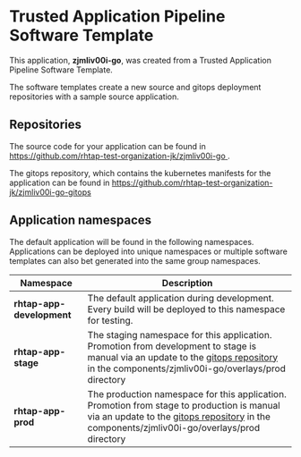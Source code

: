 # Trusted Application Pipeline Software Template

This application, **zjmliv00i-go**, was created from a Trusted Application Pipeline Software Template.

The software templates create a new source and gitops deployment repositories with a sample source application. 

## Repositories

The source code for your application can be found in [https://github.com/rhtap-test-organization-jk/zjmliv00i-go ](https://github.com/rhtap-test-organization-jk/zjmliv00i-go ).
 
The gitops repository, which contains the kubernetes manifests for the application can be found in 
[https://github.com/rhtap-test-organization-jk/zjmliv00i-go-gitops ](https://github.com/rhtap-test-organization-jk/zjmliv00i-go-gitops ) 

## Application namespaces 

The default application will be found in the following namespaces. Applications can be deployed into unique namespaces or multiple software templates can also bet generated into the same group namespaces.  

|  Namespace   |  Description   |  
| -------- | -------- |   
| **rhtap-app-development** | The default application during development. Every build will be deployed to this namespace for testing. | 
| **rhtap-app-stage** | The staging namespace for this application. Promotion from development to stage is manual via an update to the [gitops repository](https://github.com/rhtap-test-organization-jk/zjmliv00i-go-gitops ) in the components/zjmliv00i-go/overlays/prod directory |  
| **rhtap-app-prod** | The production namespace for this application. Promotion from stage to production is manual via an update to the [gitops repository](https://github.com/rhtap-test-organization-jk/zjmliv00i-go-gitops ) in the components/zjmliv00i-go/overlays/prod directory | 